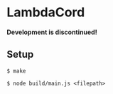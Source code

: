 # LambdaCord
**Development is discontinued!**
## Setup
```
$ make
```

```
$ node build/main.js <filepath>
```